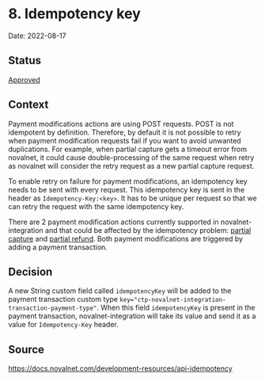 # 8. Idempotency key

Date: 2022-08-17

## Status

[Approved](https://github.com/commercetools/commercetools-novalnet-integration/pull/1000)

## Context
Payment modifications actions are using POST requests. POST is not idempotent by definition. Therefore, by default it is not possible to retry when payment modification requests fail if you want to avoid unwanted duplications. For example, when partial capture gets a timeout error from novalnet, it could cause double-processing of the same request when retry as novalnet will consider the retry request as a new partial capture request.

To enable retry on failure for payment modifications, an idempotency key needs to be sent with every request. This idempotency key is sent in the header as `Idempotency-Key:<key>`. It has to be unique per request so that we can retry the request with the same idempotency key.

There are 2 payment modification actions currently supported in novalnet-integration and that could be affected by the idempotency problem: [partial capture](../../extension/docs/ManualCapture.md) and [partial refund](../../extension/docs/Refund.md). Both payment modifications are triggered by adding a payment transaction.   

## Decision
A new String custom field called `idempotencyKey` will be added to the payment transaction custom type `key="ctp-novalnet-integration-transaction-payment-type"`. When this field `idempotencyKey` is present in the payment transaction, novalnet-integration will take its value and send it as a value for `Idempotency-Key` header. 

## Source
https://docs.novalnet.com/development-resources/api-idempotency
